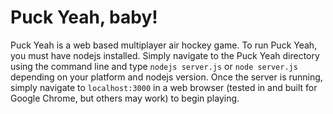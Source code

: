 # Puck Yeah, baby!

Puck Yeah is a web based multiplayer air hockey game. To run Puck Yeah, you must have nodejs installed. Simply navigate to the Puck Yeah directory using the command line and type ```nodejs server.js``` or ```node server.js``` depending on your platform and nodejs version. Once the server is running, simply navigate to ```localhost:3000``` in a web browser (tested in and built for Google Chrome, but others may work) to begin playing.
